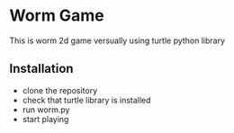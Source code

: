 # Worm Game

This is worm 2d game versually using turtle python library

## Installation

- clone the repository
- check that turtle library is installed
- run worm.py
- start playing
